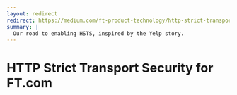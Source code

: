 ```yaml
---
layout: redirect
redirect: https://medium.com/ft-product-technology/http-strict-transport-security-for-ft-com-68b3cb689e37
summary: |
  Our road to enabling HSTS, inspired by the Yelp story.
---
```


# HTTP Strict Transport Security for FT.com
